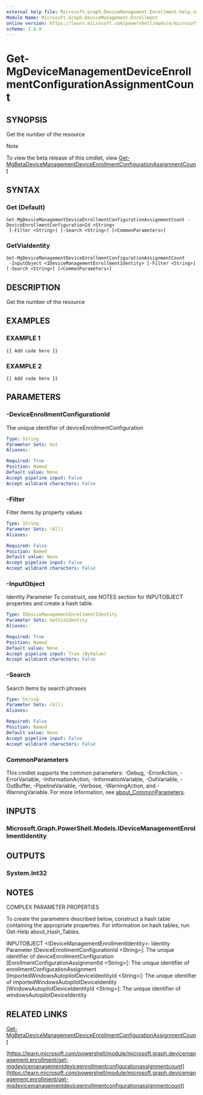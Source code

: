 ```yaml
---
external help file: Microsoft.Graph.DeviceManagement.Enrollment-help.xml
Module Name: Microsoft.Graph.DeviceManagement.Enrollment
online version: https://learn.microsoft.com/powershell/module/microsoft.graph.devicemanagement.enrollment/get-mgdevicemanagementdeviceenrollmentconfigurationassignmentcount
schema: 2.0.0
---
```


# Get-MgDeviceManagementDeviceEnrollmentConfigurationAssignmentCount

## SYNOPSIS
Get the number of the resource

> [!NOTE]
> To view the beta release of this cmdlet, view [Get-MgBetaDeviceManagementDeviceEnrollmentConfigurationAssignmentCount](/powershell/module/Microsoft.Graph.Beta.DeviceManagement.Enrollment/Get-MgBetaDeviceManagementDeviceEnrollmentConfigurationAssignmentCount?view=graph-powershell-beta)

## SYNTAX

### Get (Default)
```
Get-MgDeviceManagementDeviceEnrollmentConfigurationAssignmentCount -DeviceEnrollmentConfigurationId <String>
 [-Filter <String>] [-Search <String>] [<CommonParameters>]
```

### GetViaIdentity
```
Get-MgDeviceManagementDeviceEnrollmentConfigurationAssignmentCount
 -InputObject <IDeviceManagementEnrollmentIdentity> [-Filter <String>] [-Search <String>] [<CommonParameters>]
```

## DESCRIPTION
Get the number of the resource

## EXAMPLES

### EXAMPLE 1
```
{{ Add code here }}
```

### EXAMPLE 2
```
{{ Add code here }}
```

## PARAMETERS

### -DeviceEnrollmentConfigurationId
The unique identifier of deviceEnrollmentConfiguration

```yaml
Type: String
Parameter Sets: Get
Aliases:

Required: True
Position: Named
Default value: None
Accept pipeline input: False
Accept wildcard characters: False
```

### -Filter
Filter items by property values

```yaml
Type: String
Parameter Sets: (All)
Aliases:

Required: False
Position: Named
Default value: None
Accept pipeline input: False
Accept wildcard characters: False
```

### -InputObject
Identity Parameter
To construct, see NOTES section for INPUTOBJECT properties and create a hash table.

```yaml
Type: IDeviceManagementEnrollmentIdentity
Parameter Sets: GetViaIdentity
Aliases:

Required: True
Position: Named
Default value: None
Accept pipeline input: True (ByValue)
Accept wildcard characters: False
```

### -Search
Search items by search phrases

```yaml
Type: String
Parameter Sets: (All)
Aliases:

Required: False
Position: Named
Default value: None
Accept pipeline input: False
Accept wildcard characters: False
```

### CommonParameters
This cmdlet supports the common parameters: -Debug, -ErrorAction, -ErrorVariable, -InformationAction, -InformationVariable, -OutVariable, -OutBuffer, -PipelineVariable, -Verbose, -WarningAction, and -WarningVariable. For more information, see [about_CommonParameters](http://go.microsoft.com/fwlink/?LinkID=113216).

## INPUTS

### Microsoft.Graph.PowerShell.Models.IDeviceManagementEnrollmentIdentity
## OUTPUTS

### System.Int32
## NOTES
COMPLEX PARAMETER PROPERTIES

To create the parameters described below, construct a hash table containing the appropriate properties.
For information on hash tables, run Get-Help about_Hash_Tables.

INPUTOBJECT \<IDeviceManagementEnrollmentIdentity\>: Identity Parameter
  \[DeviceEnrollmentConfigurationId \<String\>\]: The unique identifier of deviceEnrollmentConfiguration
  \[EnrollmentConfigurationAssignmentId \<String\>\]: The unique identifier of enrollmentConfigurationAssignment
  \[ImportedWindowsAutopilotDeviceIdentityId \<String\>\]: The unique identifier of importedWindowsAutopilotDeviceIdentity
  \[WindowsAutopilotDeviceIdentityId \<String\>\]: The unique identifier of windowsAutopilotDeviceIdentity

## RELATED LINKS
[Get-MgBetaDeviceManagementDeviceEnrollmentConfigurationAssignmentCount](/powershell/module/Microsoft.Graph.Beta.DeviceManagement.Enrollment/Get-MgBetaDeviceManagementDeviceEnrollmentConfigurationAssignmentCount?view=graph-powershell-beta)

[https://learn.microsoft.com/powershell/module/microsoft.graph.devicemanagement.enrollment/get-mgdevicemanagementdeviceenrollmentconfigurationassignmentcount](https://learn.microsoft.com/powershell/module/microsoft.graph.devicemanagement.enrollment/get-mgdevicemanagementdeviceenrollmentconfigurationassignmentcount)


